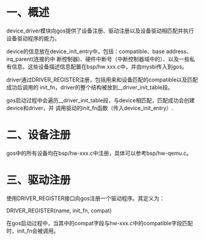# 一、概述
device_driver模块向gos提供了设备注册、驱动注册以及设备驱动相匹配并执行设备驱动程序的能力。

 device的信息放在device_init_entry中，包括：compatible、base address、irq_parent(连接的中 断控制器)、硬件中断号（中断控制器域中的）、以及⼀些私有信息。这些设备描述信息配置在bsp/hw xxx.c中，并由mysbi传⼊到gos。

driver通过DRIVER_REGISTER注册，包括⽤来和设备匹配的compatible以及匹配成功后调⽤的 init_fn，driver的整个结构被放到__driver_init_table段。

gos启动过程中会遍历__driver_init_table段，与device相匹配，匹配成功会创建device和driver，并 调⽤驱动的init_fn函数（传⼊device_init_entry）.

# 二、设备注册
gos中的所有设备均在bsp/hw-xxx.c中注册，具体可以参考bsp/hw-qemu.c。

# 三、驱动注册
使用DRIVER_REGISTER接口向gos注册一个驱动程序。其定义为：

DRIVER_REGISTER(name, init_fn, compat)

在gos启动过程中，当其中的compat字段与hw-xxx.c中的compatible字段匹配时，init_fn会被调用。

